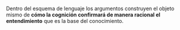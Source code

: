 Dentro del esquema de lenguaje los argumentos construyen el objeto mismo de **cómo la cognición confirmará de manera racional el entendimiento** que es la base del conocimiento.
